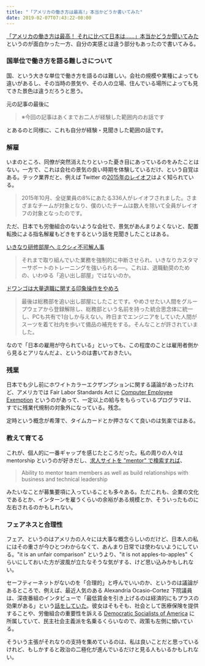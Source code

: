 ```yaml
---
title: "「アメリカの働き方は最高!」本当かどうか書いてみた"
date: 2019-02-07T07:43:22-08:00
---
```


[「アメリカの働き方は最高！ それに比べて日本は……」本当かどうか聞いてみた](https://www.e-aidem.com/ch/jimocoro/entry/syaryou16) というのが面白かった一方、自分の実感とは違う部分もあったので書いてみる。

### 国単位で働き方を語る難しさについて

国、という大きな単位で働き方を語るのは難しい。会社の規模や業種によっても違いがあるし、その当時の景気や、その人の立場、住んでいる場所によっても見てきた景色は違うだろうと思う。

元の記事の最後に

> ※今回の記事はあくまでお二人が経験した範囲内のお話です

とあるのと同様に、これも自分が経験・見聞きした範囲の話です。

### 解雇

いまのところ、同僚が突然消えたりといった憂き目にあっているのをみたことはない。一方で、これは会社の景気の良い時期を体験しているだけ、という自覚はある。テック業界だと、例えば Twitter の[2015年のレイオフ](https://www.lifehacker.jp/2017/02/170219_kazuyuki_kono.html)はよく知られている。

> 2015年10月、全従業員の8%にあたる336人がレイオフされました。さまざまなチームが対象となり、僕のいたチームは数人を除いて全員がレイオフの対象となったのです。

ただ、日本でも労働組合のないような会社で、景気があんまりよくないと、配置転換による指名解雇もどきをするという話を見聞きしたことはある。

[いきなり研修部屋へ ミクシィ不可解人事](https://toyokeizai.net/articles/-/23177?page=2)

> それまで取り組んでいた業務を強制的に中断させられ、いきなりカスタマーサポートのトレーニングを強いられる──。これは、退職勧奨のための、いわゆる「追い出し部屋」ではないのか。

[ドワンゴは大量退職に関する印象操作をやめろ](http://hiroki-uemura.hateblo.jp/entry/2015/09/01/230611)

> 最後は総務部を追い出し部屋にしたことです。やめさせたい人間をグループウェアから登録解除し、総務部という名前を持った統合思念体に統一し、PCも共有で1台しか与えない。昨日までエンジニアをしていた人間がスーツを着て社内を歩いて備品の補充をする。そんなことが許されていました。

なので「日本の雇用が守られている」といっても、この程度のことは雇用者側から見るとアリなんだよ、というのは書いておきたい。

### 残業

日本でも少し前にホワイトカラーエクザンプションに関する議論があったけれど、アメリカでは Fair Labor Standards Act に [Computer Employee Exemption](https://www.dol.gov/whd/overtime/fs17e_computer.htm) というのがあって、一定以上の給与をもらっているプログラマは、すでに残業代規制の対象外になっている。残念。

定時という概念が希薄で、タイムカードとか押さなくて良いのは気楽ではある。

### 教えて育てる

これが、個人的に一番ギャップを感じたところだった。私の周りの人々は mentorship というのが好きだし、[求人サイトを "mentor" で検索すれば](https://www.amazon.jobs/en/search?offset=0&result_limit=10&sort=relevant&cities[]=Seattle%2C%20Washington%2C%20USA&distanceType=Mi&radius=24km&latitude=&longitude=&loc_group_id=&loc_query=&base_query=mentor&city=&country=&region=&county=&query_options=&)、

> Ability to mentor team members as well as build relationships with business and technical leadership

みたいなことが募集要項に入っていることも多々ある。ただこれも、企業の文化であるとか、インターンを雇うくらいの余裕がある規模とか、そういったものに左右されるのかもしれない。

### フェアネスと合理性

フェア、というのはアメリカの人々には大事な概念らしいのだけど、日本人の私にはその重さが今ひとつわからなくて、あんまり日常では使わないようにしている。"it is an unfair comparison" というより、"it is not apples-to-apples" くらいにしておいた方が波風が立たなそうな気がする、けど思い込みかもしれない。

セーフティーネットがないのを「合理的」と呼んでいいのか、というのは議論があるところで、例えば、最近人気のある Alexandria Ocasio-Cortez 下院議員は、深夜番組のインタビューで「最低賃金を引き上げるのは経済的にもプラスの効果がある」という[話をしていた](https://youtu.be/dUmIdCClbTE?t=274)。彼女はそもそも、社会として医療保険を提供することや、労働組合の重要性を訴える [Democratic Socialists of America](https://www.dsausa.org) に所属していて、民主社会主義派を名乗るくらいなので、政策も左側に傾いている。

そういう主張がそれなりの支持を集めているのは、私は良いことだと思っているけれど、もしかすると政治の二極化が進んでいるだけと見る人もいるかもしれない。
